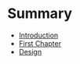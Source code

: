 # Summary

* [Introduction](README.md)
* [First Chapter](chapter1.md)
* [Design](design/README.md)

